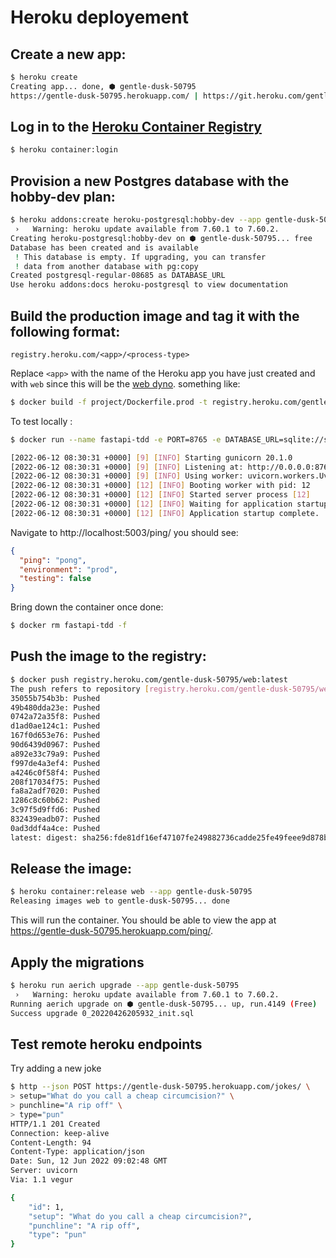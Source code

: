 # Heroku deployement
## Create a new app:
```bash
$ heroku create
Creating app... done, ⬢ gentle-dusk-50795
https://gentle-dusk-50795.herokuapp.com/ | https://git.heroku.com/gentle-dusk-50795.git
```

## Log in to the [Heroku Container Registry](https://devcenter.heroku.com/articles/container-registry-and-runtime)
```bash
$ heroku container:login
```

## Provision a new Postgres database with the hobby-dev plan:
```bash
$ heroku addons:create heroku-postgresql:hobby-dev --app gentle-dusk-50795
 ›   Warning: heroku update available from 7.60.1 to 7.60.2.
Creating heroku-postgresql:hobby-dev on ⬢ gentle-dusk-50795... free
Database has been created and is available
 ! This database is empty. If upgrading, you can transfer
 ! data from another database with pg:copy
Created postgresql-regular-08685 as DATABASE_URL
Use heroku addons:docs heroku-postgresql to view documentation
```
## Build the production image and tag it with the following format:
```
registry.heroku.com/<app>/<process-type>
```
Replace `<app>` with the name of the Heroku app you have just created and <process-type> with `web` since this will be the [web dyno](https://www.heroku.com/dynos). something like: 

```bash
$ docker build -f project/Dockerfile.prod -t registry.heroku.com/gentle-dusk-50795/web ./project
```
To test locally :
```bash
$ docker run --name fastapi-tdd -e PORT=8765 -e DATABASE_URL=sqlite://sqlite.db -p 5003:8765 registry.heroku.com/gentle-dusk-50795/web:latest

[2022-06-12 08:30:31 +0000] [9] [INFO] Starting gunicorn 20.1.0
[2022-06-12 08:30:31 +0000] [9] [INFO] Listening at: http://0.0.0.0:8765 (9)
[2022-06-12 08:30:31 +0000] [9] [INFO] Using worker: uvicorn.workers.UvicornWorker
[2022-06-12 08:30:31 +0000] [12] [INFO] Booting worker with pid: 12
[2022-06-12 08:30:31 +0000] [12] [INFO] Started server process [12]
[2022-06-12 08:30:31 +0000] [12] [INFO] Waiting for application startup.
[2022-06-12 08:30:31 +0000] [12] [INFO] Application startup complete.
```

Navigate to http://localhost:5003/ping/ you should see:
```json
{
  "ping": "pong",
  "environment": "prod",
  "testing": false
}
```

Bring down the container once done:
```bash
$ docker rm fastapi-tdd -f
```
## Push the image to the registry:

```bash
$ docker push registry.heroku.com/gentle-dusk-50795/web:latest
The push refers to repository [registry.heroku.com/gentle-dusk-50795/web]
35055b754b3b: Pushed 
49b480dda23e: Pushed 
0742a72a35f8: Pushed 
d1ad0ae124c1: Pushed 
167f0d653e76: Pushed 
90d6439d0967: Pushed 
a892e33c79a9: Pushed 
f997de4a3ef4: Pushed 
a4246c0f58f4: Pushed 
208f17034f75: Pushed 
fa8a2adf7020: Pushed 
1286c8c60b62: Pushed 
3c97f5d9ffd6: Pushed 
832439eadb07: Pushed 
0ad3ddf4a4ce: Pushed 
latest: digest: sha256:fde81df16ef47107fe249882736cadde25fe49feee9d878bf6391d7ae39fcfd8 size: 3464
```

## Release the image:
```bash
$ heroku container:release web --app gentle-dusk-50795
Releasing images web to gentle-dusk-50795... done
```
This will run the container. You should be able to view the app at https://gentle-dusk-50795.herokuapp.com/ping/.

## Apply the migrations
```bash
$ heroku run aerich upgrade --app gentle-dusk-50795
 ›   Warning: heroku update available from 7.60.1 to 7.60.2.
Running aerich upgrade on ⬢ gentle-dusk-50795... up, run.4149 (Free)
Success upgrade 0_20220426205932_init.sql
```

## Test remote heroku endpoints
Try adding a new joke
```bash
$ http --json POST https://gentle-dusk-50795.herokuapp.com/jokes/ \
> setup="What do you call a cheap circumcision?" \
> punchline="A rip off" \
> type="pun"
HTTP/1.1 201 Created
Connection: keep-alive
Content-Length: 94
Content-Type: application/json
Date: Sun, 12 Jun 2022 09:02:48 GMT
Server: uvicorn
Via: 1.1 vegur

{
    "id": 1,
    "setup": "What do you call a cheap circumcision?",
    "punchline": "A rip off",
    "type": "pun"
}
```